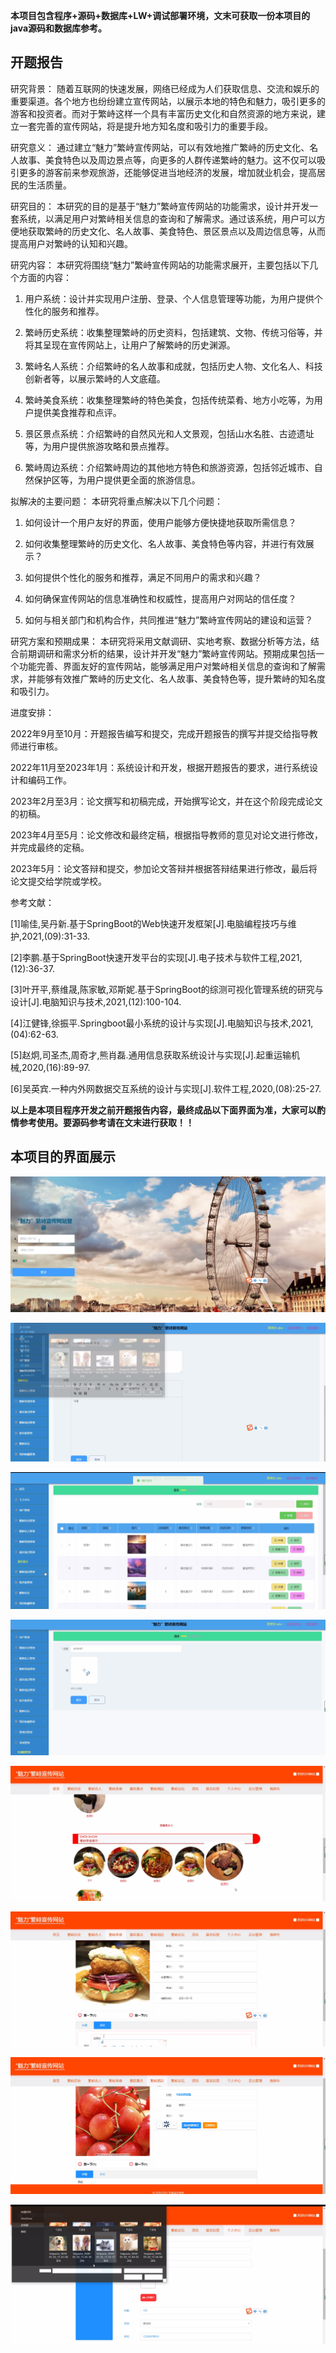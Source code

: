 ****本项目包含程序+源码+数据库+LW+调试部署环境，文末可获取一份本项目的java源码和数据库参考。****

## ******开题报告******

研究背景：
随着互联网的快速发展，网络已经成为人们获取信息、交流和娱乐的重要渠道。各个地方也纷纷建立宣传网站，以展示本地的特色和魅力，吸引更多的游客和投资者。而对于繁峙这样一个具有丰富历史文化和自然资源的地方来说，建立一套完善的宣传网站，将是提升地方知名度和吸引力的重要手段。

研究意义：
通过建立“魅力”繁峙宣传网站，可以有效地推广繁峙的历史文化、名人故事、美食特色以及周边景点等，向更多的人群传递繁峙的魅力。这不仅可以吸引更多的游客前来参观旅游，还能够促进当地经济的发展，增加就业机会，提高居民的生活质量。

研究目的：
本研究的目的是基于“魅力”繁峙宣传网站的功能需求，设计并开发一套系统，以满足用户对繁峙相关信息的查询和了解需求。通过该系统，用户可以方便地获取繁峙的历史文化、名人故事、美食特色、景区景点以及周边信息等，从而提高用户对繁峙的认知和兴趣。

研究内容： 本研究将围绕“魅力”繁峙宣传网站的功能需求展开，主要包括以下几个方面的内容：

  1. 用户系统：设计并实现用户注册、登录、个人信息管理等功能，为用户提供个性化的服务和推荐。

  2. 繁峙历史系统：收集整理繁峙的历史资料，包括建筑、文物、传统习俗等，并将其呈现在宣传网站上，让用户了解繁峙的历史渊源。

  3. 繁峙名人系统：介绍繁峙的名人故事和成就，包括历史人物、文化名人、科技创新者等，以展示繁峙的人文底蕴。

  4. 繁峙美食系统：收集整理繁峙的特色美食，包括传统菜肴、地方小吃等，为用户提供美食推荐和点评。

  5. 景区景点系统：介绍繁峙的自然风光和人文景观，包括山水名胜、古迹遗址等，为用户提供旅游攻略和景点推荐。

  6. 繁峙周边系统：介绍繁峙周边的其他地方特色和旅游资源，包括邻近城市、自然保护区等，为用户提供更全面的旅游信息。

拟解决的主要问题： 本研究将重点解决以下几个问题：

  1. 如何设计一个用户友好的界面，使用户能够方便快捷地获取所需信息？

  2. 如何收集整理繁峙的历史文化、名人故事、美食特色等内容，并进行有效展示？

  3. 如何提供个性化的服务和推荐，满足不同用户的需求和兴趣？

  4. 如何确保宣传网站的信息准确性和权威性，提高用户对网站的信任度？

  5. 如何与相关部门和机构合作，共同推进“魅力”繁峙宣传网站的建设和运营？

研究方案和预期成果：
本研究将采用文献调研、实地考察、数据分析等方法，结合前期调研和需求分析的结果，设计并开发“魅力”繁峙宣传网站。预期成果包括一个功能完善、界面友好的宣传网站，能够满足用户对繁峙相关信息的查询和了解需求，并能够有效推广繁峙的历史文化、名人故事、美食特色等，提升繁峙的知名度和吸引力。

进度安排：

2022年9月至10月：开题报告编写和提交，完成开题报告的撰写并提交给指导教师进行审核。

2022年11月至2023年1月：系统设计和开发，根据开题报告的要求，进行系统设计和编码工作。

2023年2月至3月：论文撰写和初稿完成，开始撰写论文，并在这个阶段完成论文的初稿。

2023年4月至5月：论文修改和最终定稿，根据指导教师的意见对论文进行修改，并完成最终的定稿。

2023年5月：论文答辩和提交，参加论文答辩并根据答辩结果进行修改，最后将论文提交给学院或学校。

参考文献：

[1]喻佳,吴丹新.基于SpringBoot的Web快速开发框架[J].电脑编程技巧与维护,2021,(09):31-33.

[2]李鹏.基于SpringBoot快速开发平台的实现[J].电子技术与软件工程,2021,(12):36-37.

[3]叶开平,蔡维晟,陈家敏,邓斯妮.基于SpringBoot的综测可视化管理系统的研究与设计[J].电脑知识与技术,2021,(12):100-104.

[4]江健锋,徐振平.Springboot最小系统的设计与实现[J].电脑知识与技术,2021,(04):62-63.

[5]赵炯,司圣杰,周奇才,熊肖磊.通用信息获取系统设计与实现[J].起重运输机械,2020,(16):89-97.

[6]吴英宾.一种内外网数据交互系统的设计与实现[J].软件工程,2020,(08):25-27.

****以上是本项目程序开发之前开题报告内容，最终成品以下面界面为准，大家可以酌情参考使用。要源码参考请在文末进行获取！！****

## ******本项目的界面展示******

![](./res/a20c93e2db744f9cb8c9b18b791d0550.png)

![](./res/578c761eb3254be8be8791e7e3de6b5e.png)

![](./res/12d0a918e8a64f93a3a44131c142317b.png)

![](./res/1021f1fe93234532a00cf2993db6a9c1.png)

![](./res/40f0b3feeb59440e94c2e237adf939ed.png)

![](./res/4df453b3f5f44f77bb4878430166b9f4.png)

![](./res/088dc7d4f1d94ad0a3437f31dbc133d2.png)

![](./res/eb155a2e97d04f6995fafa0f2c3abb1d.png)

